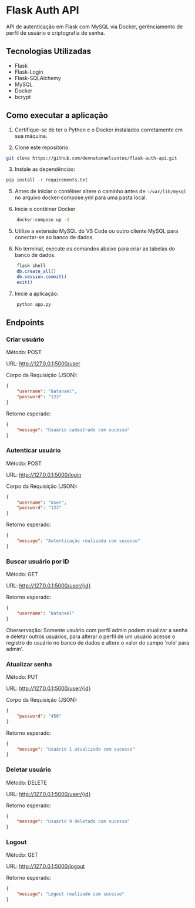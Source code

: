 # Flask Auth API
API de autenticação em Flask com MySQL via Docker, gerênciamento de perfil de usuário e criptografia de senha.

 ## Tecnologias Utilizadas
- Flask
- Flask-Login
- Flask-SQLAlchemy
- MySQL
- Docker
- bcrypt

 ## Como executar a aplicação
1. Certifique-se de ter o Python e o Docker instalados corretamente em sua máquina.

2. Clone este repositório:
````bash
git clone https://github.com/devnatanaelsantos/flask-auth-api.git
````

3. Instale as dependências:
````bash
pip install -r requirements.txt
````

5. Antes de iniciar o contêiner altere o caminho antes de `:/var/lib/mysql` no arquivo docker-compose.yml para uma pasta local.

4. Inicie o contêiner Docker
````bash
    docker-compose up -d
````

5. Utilize a extensão MySQL do VS Code ou outro cliente MySQL para conectar-se ao banco de dados.

6. No terminal, execute os comandos abaixo para criar as tabelas do banco de dados.
````bash
    flask shell
    db.create_all()
    db.session.commit()
    exit()
````

7. Inicie a aplicação:
````bash
    python app.py
````

## Endpoints
### Criar usuário
Método: POST

URL: http://127.0.0.1:5000/user

Corpo da Requisição (JSON):

````json
{
    "username": "Natanael",
    "password": "123"
}
````
Retorno esperado:
````json
{
    "message": "Usuário cadastrado com sucesso"
}
````
### Autenticar usuário

Método: POST

URL: http://127.0.0.1:5000/login

Corpo da Requisição (JSON):

````json
{
    "username": "User",
    "password": "123"
}
````
Retorno esperado:
````json
{
    "message": "Autenticação realizada com sucesso"
}
````

### Buscar usuário por ID

Método: GET

URL: http://127.0.0.1:5000/user/{id}

Retorno esperado:
````json
{
    "username": "Natanael"
}
````

Oberservação: Somente usuário com perfil admin podem atualizar a senha e deletar outros usuários, para alterar o perfil de um usuário acesse o registro do usuário no banco de dados e altere o valor do campo 'role' para admin'.

### Atualizar senha

Método: PUT

URL: http://127.0.0.1:5000/user/{id}

Corpo da Requisição (JSON):

````json
{
    "password": "456"
}
````
Retorno esperado:
````json
{
    "message": "Usuário 1 atualizado com sucesso"
}
````
### Deletar usuário

Método: DELETE

URL: http://127.0.0.1:5000/user/{id}

Retorno esperado:
````json
{
    "message": "Usuário 9 deletado com sucesso"
}
````
### Logout
Método: GET

URL: http://127.0.0.1:5000/logout

Retorno esperado:
````json
{
    "message": "Logout realizado com sucesso"
}
````



